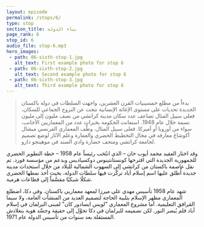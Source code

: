 ```yaml
---
layout: episode
permalink: /stops/6/
type: stop
section_title: بناء الدولة
page_rank: 6
stop_id: 6
audio_file: stop-6.mp3
hero_images:
 - path: 06-sixth-stop-1.jpg
   alt_text: First example photo for stop 6
 - path: 06-sixth-stop-2.jpg
   alt_text: Second example photo for stop 6
 - path: 06-sixth-stop-3.jpg
   alt_text: Third example photo for stop 6
---
```

>بدءاً من مطلع خمسينيات القرن العشرين، واجهت السلطات في دولة باكستان الجديدة تحديات على مستوى الإغاثة الإنسانية نتجت عن النزوح الجماعي للسكان، فعلى سبيل المثال تضاعف عدد سكان مدينة كراتشي من نصف مليون إلى مليون نسمة خلال عام 1948. استعانت الحكومة بخبرات عدد من المعماريين الأجانب، سواء من أوروبا أو أميركا. فعلى سبيل المثال، وظَّف المعماري الفرنسي ميشال أكوشاغ معارفه في مجال التخطيط الحضري والعمارة وعلم الآثار لوضع تصميم لجامعة كراتشي ومتحف حضارة وادي السند في موهينجو دارو.

وقد اختار العقيد محمد أيوب خان – الذي انتُخب رئيساً عام 1958 – خطة التطوير الحضري للجمهورية الجديدة التي اقترحها كونستانتينوس دوكسياديس وبدعم من مؤسسة فورد. تم نقل عاصمة باكستان من كراتشي إلى السهوب الشمالية للبلاد من خلال استحداث مدينة جديدة أُطلق عليها اسم إسلام أباد تركّزت فيها سلطات الدولة، بحيث أخذ نمطها الحضري شكلًا شبكيًا مقسَّماً إلى قطاعات هرمية.

شهِد عام 1958 تأسيس مهدي علي ميرزا لمعهد معماريي باكستان. وفي دكا، اضطلع المعماري مظهر الإسلام بتلبية الحاجة لتصميم العديد من المنشآت العامة، ولا سيما المَرافق التعليمية. أما مشروع المعماري "لويس ايسادور كان" لمبنى البرلمان في إسلام أباد فلم يُبصر النور. لكن تصميمه للبرلمان في دكا تحوَّل إلى حقيقة وجسَّد هوية بنغلادش المستقلة بعد سنوات من تأسيس الدولة عام 1971.


